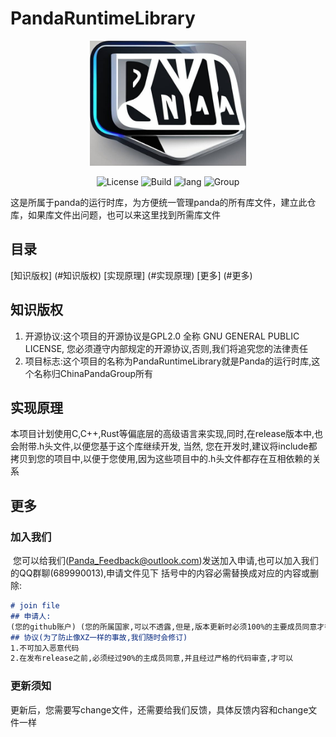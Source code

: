 # PandaRuntimeLibrary

<p align="center">
    <img src="./docs/img/Logo.jpg" alt="PandaRuntimeLibrary" width="250" height="200">
</p>


<p align="center">
    <img src="https://img.shields.io/badge/license-GPLv2.0-blue.svg" alt="License">
    <img src="https://img.shields.io/badge/build-passing-brightgreen.svg" alt="Build">
    <img src="https://img.shields.io/badge/lang-C/C++-yellow.svg" alt="lang">
    <img src="https://img.shields.io/badge/group-PandaGroup-green.svg" alt="Group">
</p>


这是所属于panda的运行时库，为方便统一管理panda的所有库文件，建立此仓库，如果库文件出问题，也可以来这里找到所需库文件
## 目录
[知识版权] (#知识版权)
[实现原理] (#实现原理)
[更多] (#更多)

## 知识版权
1. 开源协议:这个项目的开源协议是GPL2.0 全称 GNU GENERAL PUBLIC LICENSE, 您必须遵守内部规定的开源协议,否则,我们将追究您的法律责任
2. 项目标志:这个项目的名称为PandaRuntimeLibrary就是Panda的运行时库,这个名称归ChinaPandaGroup所有

## 实现原理
本项目计划使用C,C++,Rust等偏底层的高级语言来实现,同时,在release版本中,也会附带.h头文件,以便您基于这个库继续开发, 当然, 您在开发时,建议将include都拷贝到您的项目中,以便于您使用,因为这些项目中的.h头文件都存在互相依赖的关系

## 更多

### 加入我们

​	您可以给我们(Panda_Feedback@outlook.com)发送加入申请,也可以加入我们的QQ群聊(689990013),申请文件见下 括号中的内容必需替换成对应的内容或删除: 

```markdown
# join file
## 申请人:
(您的github账户) (您的所属国家,可以不透露,但是,版本更新时必须100%的主要成员同意才行) (邮箱) 
## 协议(为了防止像XZ一样的事故,我们随时会修订)
1.不可加入恶意代码
2.在发布release之前,必须经过90%的主成员同意,并且经过严格的代码审查,才可以
```

### 更新须知

​	更新后，您需要写change文件，还需要给我们反馈，具体反馈内容和change文件一样
